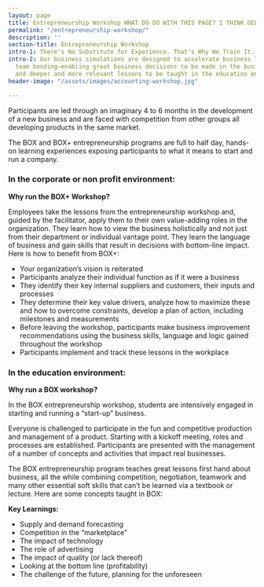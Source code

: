 ```yaml
---
layout: page
title: Entrepreneurship Workshop WHAT DO DO WITH THIS PAGE? I THINK DELETE
permalink: "/entrepreneurship-workshop/"
description: ''
section-title: Entrepreneurship Workshop
intro-1: There's No Substitute for Experience. That's Why We Train It.
intro-2: Our business simulations are designed to accelerate business learning and
  team bonding–enabling great business decisions to be made in the business environment
  and deeper and more relevant lessons to be taught in the education environment.
header-image: "/assets/images/accounting-workshop.jpg"

---
```

Participants are led through an imaginary 4 to 6 months in the development of a new business and are faced with competition from other groups all developing products in the same market.

The BOX and BOX+ entrepreneurship programs are full to half day, hands-on learning experiences exposing participants to what it means to start and run a company.

### In the corporate or non profit environment:

**Why run the BOX+ Workshop?**

Employees take the lessons from the entrepreneurship workshop and, guided by the facilitator, apply them to their own value-adding roles in the organization. They learn how to view the business holistically and not just from their department or individual vantage point. They learn the language of business and gain skills that result in decisions with bottom-line impact. Here is how to benefit from BOX+:

- Your organization’s vision is reiterated
- Participants analyze their individual function as if it were a business
- They identify their key internal suppliers and customers, their inputs and processes
- They determine their key value drivers, analyze how to maximize these and how to overcome constraints, develop a plan of action, including milestones and measurements
- Before leaving the workshop, participants make business improvement recommendations using the business skills, language and logic gained throughout the workshop
- Participants implement and track these lessons in the workplace

### In the education environment:

**Why run a BOX workshop?**

In the BOX entrepreneurship workshop, students are intensively engaged in starting and running a “start-up” business.

Everyone is challenged to participate in the fun and competitive production and management of a product. Starting with a kickoff meeting, roles and processes are established. Participants are presented with the management of a number of concepts and activities that impact real businesses.

The BOX entrepreneurship program teaches great lessons first hand about business, all the while combining competition, negotiation, teamwork and many other essential soft skills that can’t be learned via a textbook or lecture. Here are some concepts taught in BOX:

**Key Learnings:**

- Supply and demand forecasting
- Competition in the “marketplace”
- The impact of technology
- The role of advertising
- The impact of quality (or lack thereof)
- Looking at the bottom line (profitability)
- The challenge of the future, planning for the unforeseen